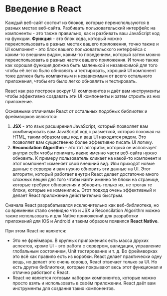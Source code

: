 # Введение в React

Каждый веб-сайт состоит из блоков, которые переиспользуются в разных местах веб-сайта. Разбивать пользовательский интерфейс на компоненты - это также правильно, как и разбивать ваш JavaScript код на функции. **Функция** - это блок кода, который можно переиспользовать в разных местах вашего приложения, точно также и UI компонент - это блок вашего пользовательского интерфейса с каким-то внешним видом, каким-то поведением, который затем можно переиспользовать в разных частях вашего приложения. И точно также как хорошая функция должна быть маленькой и независимой для того чтобы её легко было обновлять и тестировать, хороший UI компонент тоже должен быть компактным и независимым от всего остального приложения, чтобы его было легко обновлять и тестировать.

React как раз построен вокруг UI компонентов и даёт вам инструменты чтобы эффективно создавать эти UI компоненты и затем строить из них приложение.

Основными отличиями React от остальных подобных библиотек и фреймворков являются:

1. **JSX** - это язык расширения JavaScript, который позволяет вам комбинировать вам JavaScript код с разметкой, которая похожая на HTML, таким образом ваш код и ваш UI находятся рядом. Это позволяет вам существенно более эффективно писать UI логику.
2. **Reconcilation Algorithm** - это тот алгоритм, который он использует внутри себя чтобы понимать какие именно части веб-сайта нужно обновить. К примеру пользователь кликает на какой-то компонент и этот компонент изменяет свой внешний вид. Или приходят новые данные с сервера и вам нужно обновить эти данные на UI. Этот алгоритм, который работает внутри React делает достаточно много сложных вещей для того чтобы найти именно те блоки на странице, которые требуют обновления и обновить только их, не трогая те блоки, которые не изменились. Этот подход очень эффективный и делает React приложение действительно быстрым.

Сначала React разрабатывался исключительно как веб-библиотека, но со временем стало очевидно что и JSX и Reconcilation Algorithm можно также использовать и для Native приложений для разработки приложений для IOS и Android и таким образом появился **React Native**.

При этом React не является:

* Это не фреймворк. В крупных приложениях есть масса друхих аспектов, кроме UI - это работа с сервером, валидация, управление глобальным состоянием, Unit тестирование и т. д. Во фреймворках это всё как правило есть из коробки. React делает практически одну вещь, но делает это очень хорошо, React отвечает только за UI. Но есть другие библиотеки, которые покрывают весь этот функционал и отлично работают с React.
* React не является готовым набором компонентов, которые можно просто взять и использовать в своём приложении. React даёт вам инструменты для создания таких компонентов.